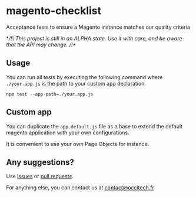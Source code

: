 magento-checklist
=================

Acceptance tests to ensure a Magento instance matches our quality criteria

**/!\ This project is still in an ALPHA state. Use it with care, and be aware that the API may change. /!\**

## Usage

You can run all tests by executing the following command where `./your.app.js` is the path
 to your custom app declaration.

```
npm test --app-path=./your.app.js
```

## Custom app

You can duplicate the `app.default.js` file as a base to extend the default
magento application with your own configurations.

It is convenient to use your own Page Objects for instance.

## Any suggestions?

Use [issues](https://github.com/occitech/magento-checklist/issues) or [pull requests](https://github.com/occitech/magento-checklist/pulls).

For anything else, you can contact us at contact@occitech.fr
